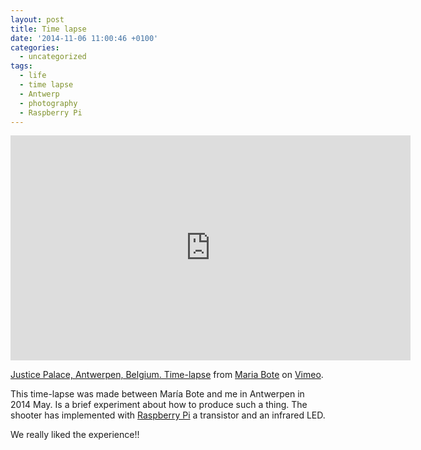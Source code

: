```yaml
---
layout: post
title: Time lapse
date: '2014-11-06 11:00:46 +0100'
categories:
  - uncategorized
tags:
  - life
  - time lapse
  - Antwerp
  - photography
  - Raspberry Pi
---
```


<iframe src="https://player.vimeo.com/video/92121711?h=8f42c41127" width="640" height="360" frameborder="0" allow="autoplay; fullscreen; picture-in-picture" allowfullscreen="">
</iframe>

[Justice Palace, Antwerpen, Belgium. Time-lapse](https://vimeo.com/92121711) from [Maria Bote](https://vimeo.com/user26776093) on [Vimeo](https://vimeo.com).

This time-lapse was made between María Bote and me in Antwerpen in 2014 May. Is a brief experiment about how to produce such a thing. The shooter has implemented with [Raspberry Pi](http://www.raspberrypi.org/) a transistor and an infrared LED.

We really liked the experience!!
